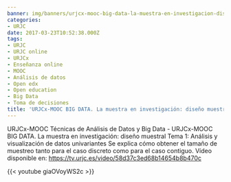 ```yaml
---
banner: img/banners/urjcx-mooc-big-data-la-muestra-en-investigacion-diseno-muestral.jpg
categories:
- URJC
date: 2017-03-23T10:52:38.000Z
tags:
- URJC
- URJC online
- URJCx
- Enseñanza online
- MOOC
- Análisis de datos
- Open edx
- Open education
- Big Data
- Toma de decisiones
title: 'URJCx-MOOC BIG DATA. La muestra en investigación: diseño muestral'
---
```


URJCx-MOOC Técnicas de Análisis de Datos y Big Data - URJCx-MOOC BIG DATA. La muestra en investigación: diseño muestral
Tema 1: Análisis y visualización de datos univariantes 
Se explica cómo obtener el tamaño de muestreo tanto para el caso discreto como para el caso contiguo. Vídeo disponible en: https://tv.urjc.es/video/58d37c3ed68b14654b8b470c

{{< youtube giaOVoyWS2c >}}

